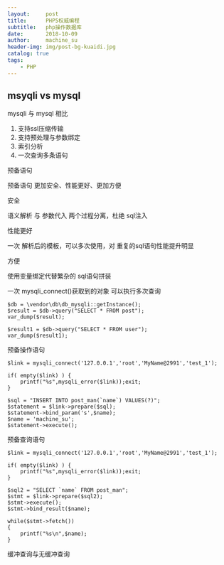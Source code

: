 ```yaml
---
layout:     post
title:      PHP5权威编程
subtitle:   php操作数据库
date:       2018-10-09
author:     machine_su
header-img: img/post-bg-kuaidi.jpg
catalog: true
tags:
    - PHP
---
```


## msyqli vs mysql ##

mysqli 与 mysql 相比

1. 支持ssl压缩传输
1. 支持预处理与参数绑定
1. 索引分析
1. 一次查询多条语句



预备语句

预备语句 更加安全、性能更好、更加方便

安全

语义解析 与 参数代入 两个过程分离，杜绝 sql注入

性能更好

一次 解析后的模板，可以多次使用，对 重复的sql语句性能提升明显

方便

使用变量绑定代替繁杂的 sql语句拼装


一次 mysqli_connect()获取到的对象 可以执行多次查询

	$db = \vendor\db\db_mysqli::getInstance();
	$result = $db->query("SELECT * FROM post");
	var_dump($result);

	$result1 = $db->query("SELECT * FROM user");
	var_dump($result1);



预备操作语句


	$link = mysqli_connect('127.0.0.1','root','MyName@2991','test_1');

	if( empty($link) ) {
	    printf("%s",mysqli_error($link));exit;
	}

	$sql = "INSERT INTO post_man(`name`) VALUES(?)";
	$statement = $link->prepare($sql);
	$statement->bind_param('s',$name);
	$name = 'machine_su';
	$statement->execute();

预备查询语句

	$link = mysqli_connect('127.0.0.1','root','MyName@2991','test_1');

	if( empty($link) ) {
	    printf("%s",mysqli_error($link));exit;
	}

	$sql2 = "SELECT `name` FROM post_man";
	$stmt = $link->prepare($sql2);
	$stmt->execute();
	$stmt->bind_result($name);

	while($stmt->fetch())
	{
	    printf("%s\n",$name);
	}

缓冲查询与无缓冲查询
